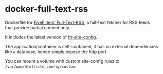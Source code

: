 docker-full-text-rss
====================

Dockerfile for [FiveFilters' Full-Text-RSS](https://bitbucket.org/fivefilters/full-text-rss/src/master/),
a full-text fetcher for RSS feeds that provide partial content only.

It includes the latest version of [ftr-site-config](https://github.com/fivefilters/ftr-site-config).

The application/container is self-contained, it has no external dependencies like a database,
hence simply expose the http port.

You can mount a volume with custom site-config rules to
`/var/www/html/site_config/custom`.

